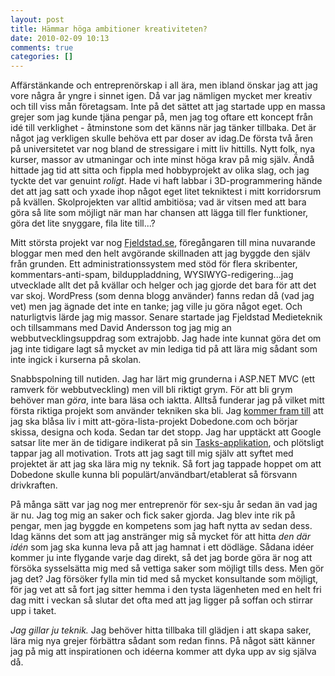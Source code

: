 ```yaml
---
layout: post
title: Hämmar höga ambitioner kreativiteten?
date: 2010-02-09 10:13
comments: true
categories: []
---
```

Affärstänkande och entreprenörskap i all ära, men ibland önskar jag att jag vore några år yngre i sinnet igen. Då var jag nämligen mycket mer kreativ och till viss mån företagsam. Inte på det sättet att jag startade upp en massa grejer som jag kunde tjäna pengar på, men jag tog oftare ett koncept från idé till verklighet - åtminstone som det känns när jag tänker tillbaka. Det är något jag verkligen skulle behöva ett par doser av idag.<!--more-->De första två åren på universitetet var nog bland de stressigare i mitt liv hittills. Nytt folk, nya kurser, massor av utmaningar och inte minst höga krav på mig själv. Ändå hittade jag tid att sitta och fippla med hobbyprojekt av olika slag, och jag tyckte det var genuint <em>roligt</em>. Hade vi haft labbar i 3D-programmering hände det att jag satt och yxade ihop något eget litet tekniktest i mitt korridorsrum på kvällen. Skolprojekten var alltid ambitiösa; vad är vitsen med att bara göra så lite som möjligt när man har chansen att lägga till fler funktioner, göra det lite snyggare, fila lite till...?

Mitt största projekt var nog <a href="http://gamla.fjeldstad.se/" target="_blank">Fjeldstad.se</a>, föregångaren till mina nuvarande bloggar men med den helt avgörande skillnaden att jag byggde den själv från grunden. Ett administrationssystem med stöd för flera skribenter, kommentars-anti-spam, bilduppladdning, WYSIWYG-redigering...jag utvecklade allt det på kvällar och helger och jag gjorde det bara för att det var skoj. WordPress (som denna blogg använder) fanns redan då (vad jag vet) men jag ägnade det inte en tanke; jag ville ju göra något eget. Och naturligtvis lärde jag mig massor. Senare startade jag Fjeldstad Medieteknik och tillsammans med David Andersson tog jag mig an webbutvecklingsuppdrag som extrajobb. Jag hade inte kunnat göra det om jag inte tidigare lagt så mycket av min lediga tid på att lära mig sådant som inte ingick i kurserna på skolan.

Snabbspolning till nutiden. Jag har lärt mig grunderna i ASP.NET MVC (ett ramverk för webbutveckling) men vill bli riktigt grym. För att bli grym behöver man <em>göra</em>, inte bara läsa och iaktta. Alltså funderar jag på vilket mitt första riktiga projekt som använder tekniken ska bli. Jag <a href="http://utmaningen.fjeldstad.se/2009/09/ett-nygammalt-projekt-fullt-av-smaskig-teknik/" target="_blank">kommer fram till</a> att jag ska blåsa liv i mitt att-göra-lista-projekt Dobedone.com och börjar skissa, designa och koda. Sedan tar det stopp. Jag har upptäckt att Google satsar lite mer än de tidigare indikerat på sin <a href="http://mail.google.com/mail/help/tasks/" target="_blank">Tasks-applikation</a>, och plötsligt tappar jag all motivation. Trots att jag sagt till mig själv att syftet med projektet är att jag ska lära mig ny teknik. Så fort jag tappade hoppet om att Dobedone skulle kunna bli populärt/användbart/etablerat så försvann drivkraften.

På många sätt var jag nog mer entreprenör för sex-sju år sedan än vad jag är nu. Jag tog mig an saker och fick saker gjorda. Jag blev inte rik på pengar, men jag byggde en kompetens som jag haft nytta av sedan dess. Idag känns det som att jag anstränger mig så mycket för att hitta <em>den där idén</em> som jag ska kunna leva på att jag hamnat i ett dödläge. Sådana idéer kommer ju inte flygande varje dag direkt, så det jag borde göra är nog att försöka sysselsätta mig med så vettiga saker som möjligt tills dess. Men gör jag det? Jag försöker fylla min tid med så mycket konsultande som möjligt, för jag vet att så fort jag sitter hemma i den tysta lägenheten med en helt fri dag mitt i veckan så slutar det ofta med att jag ligger på soffan och stirrar upp i taket.

<em>Jag gillar ju teknik.</em> Jag behöver hitta tillbaka till glädjen i att skapa saker, lära mig nya grejer förbättra sådant som redan finns. På något sätt känner jag på mig att inspirationen och idéerna kommer att dyka upp av sig själva då.
